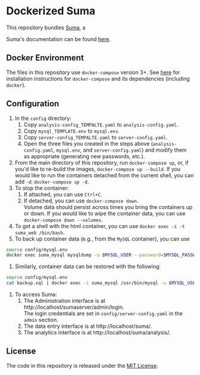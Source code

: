 # Dockerized Suma

This repository bundles [Suma](https://github.com/suma-project/Suma), a 

Suma's documentation can be found [here](https://suma-project.github.io/Suma/).

## Docker Environment

The files in this repository use `docker-compose` version 3+. See [here](https://docs.docker.com/compose/install/) for installation instructions for `docker-compose` and its dependencies (including `docker`).

## Configuration

1. In the `config` directory:
	1. Copy `analysis-config_TEMPALTE.yaml` to `analysis-config.yaml`.
	2. Copy `mysql_TEMPLATE.env` to `mysql.env`.
	3. Copy `server-config_TEMPALTE.yaml` to `server-config.yaml`.
	4. Open the three files you created in the steps above (`analysis-config.yaml`, `mysql.env`, and `server-config.yaml`) and modify them as appropriate (generating new passwords, etc.).
1. From the main directory of this repository, run `docker-compose up`, or, if you'd like to re-build the images, `docker-compose up --build`. If you would like to run the containers detached from the current shell, you can add `-d`: `docker-compose up -d`.  
1. To stop the container:
    1. If attached, you can use `Ctrl+C`.
    2. If detached, you can use `docker-compose down`.  
	   Volume data should persist across times you bring the containers up or down. If you would like to wipe the container data, you can use `docker-compose down --volumes`.
1. To get a shell with the html container, you can use `docker exec -i -t suma_web /bin/bash`.
1. To back up container data (e.g., from the `MySQL` container), you can use  
```sh
source config/mysql.env
docker exec suma_mysql mysqldump -u $MYSQL_USER --password=$MYSQL_PASSWORD $MYSQL_DATABASE > backup.sql 2>backup_errors
```
1. Similarly, container data can be restored with the following:  
```sh
source config/mysql.env
cat backup.sql | docker exec -i suma_mysql /usr/bin/mysql -u $MYSQL_USER --password=$MYSQL_PASSWORD $MYSQL_DATABASE
```
1. To access Suma:
	1. The Administration interface is at http://localhost/sumaserver/admin/login.  
	   The login credentials are set in `config/server-config.yaml` in the `admin` section.
	1. The data entry interface is at http://localhost/suma/.
	1. The analytics interface is at http://localhost/suma/analysis/.

## License

The code in this repository is released under the [MIT License](LICENSE.md).
